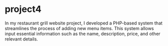 # project4

In my restaurant grill website project, I developed a PHP-based system that streamlines the process of adding new menu items. This system allows input essential information such as the  name, description, price, and other relevant details.
